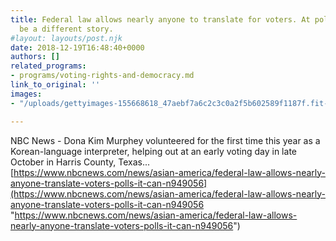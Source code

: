 ```yaml
---
title: Federal law allows nearly anyone to translate for voters. At polls, it can
  be a different story.
#layout: layouts/post.njk
date: 2018-12-19T16:48:40+0000
authors: []
related_programs:
- programs/voting-rights-and-democracy.md
link_to_original: ''
images:
- "/uploads/gettyimages-155668618_47aebf7a6c2c3c0a2f5b602589f1187f.fit-1240w.jpg"

---
```

NBC News - Dona Kim Murphey volunteered for the first time this year as a Korean-language interpreter, helping out at an early voting day in late October in Harris County, Texas...  
[https://www.nbcnews.com/news/asian-america/federal-law-allows-nearly-anyone-translate-voters-polls-it-can-n949056](https://www.nbcnews.com/news/asian-america/federal-law-allows-nearly-anyone-translate-voters-polls-it-can-n949056 "https://www.nbcnews.com/news/asian-america/federal-law-allows-nearly-anyone-translate-voters-polls-it-can-n949056")